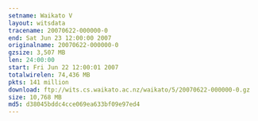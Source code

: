 ```yaml
---
setname: Waikato V
layout: witsdata
tracename: 20070622-000000-0
end: Sat Jun 23 12:00:00 2007
originalname: 20070622-000000-0
gzsize: 3,507 MB
len: 24:00:00
start: Fri Jun 22 12:00:01 2007
totalwirelen: 74,436 MB
pkts: 141 million
download: ftp://wits.cs.waikato.ac.nz/waikato/5/20070622-000000-0.gz
size: 10,768 MB
md5: d38045bddc4cce069ea633bf09e97ed4
---
```

